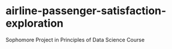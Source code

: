 # airline-passenger-satisfaction-exploration
Sophomore Project in Principles of Data Science Course
